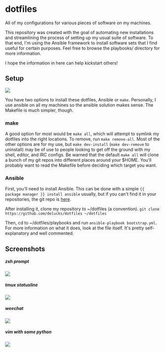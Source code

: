 dotfiles
========

All of my configurations for various pieces of software on my machines.

This repository was created with the goal of automating new installations
and streamlining the process of setting up my usual suite of software.
To that end, I'm using the Ansible framework to install software sets that I find
useful for certain purposes. Feel free to browse the playbooks/ directory for more
information.

I hope the information in here can help kickstart others!

Setup
-----

![](http://i.imgur.com/e4AFBMI.gif)

You have two options to install these dotfiles, Ansible or `make`. Personally, I use ansible on all my machines so the ansible solution makes sense. The Makefile is much simpler, though. 

### make

A good option for most would be `make all`, which will attempt to symlink my dotfiles into the right locations.
To remove, run `make remove-all`. Most of the other options are for my use, but `make dev-install` (`make dev-remove` to uninstall)
may be of use to people looking to get off the ground with my shell, editor, and IRC configs.
Be warned that the default `make all` will clone a bunch of my git repos into different places around your $HOME. You'll probably want to read the Makefile before deciding which target you want.

### Ansible

First, you'll need to install Ansible. This can be done with a simple `{{ package manager }} install
ansible` usually, but if you can't find it in your repositories, the git repo is [here](https://github.com/ansible/ansible/). 

After installing it, clone my repository to ~/dotfiles (a convention).
`git clone https://github.com/delucks/dotfiles ~/dotfiles`

Then, cd to ~/dotfiles/playbooks and run `ansible-playbook bootstrap.yml`. For more
information on what it does, look at the file itself. It's pretty self-explanatory and well commented.


Screenshots
-----------

##### zsh prompt

![](http://cluster.lug.udel.edu/~jluck/zsh.png)

##### tmux statusline

![](http://cluster.lug.udel.edu/~jluck/tmux.png)

##### weechat

![](http://cluster.lug.udel.edu/~jluck/weechat.png)

##### vim with some python

![](http://cluster.lug.udel.edu/~jluck/vim.png)
